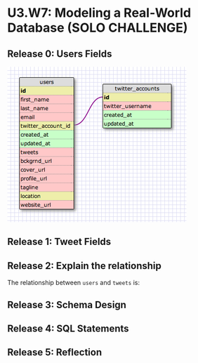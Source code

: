 # U3.W7: Modeling a Real-World Database (SOLO CHALLENGE)

## Release 0: Users Fields
<img src= "../imgs/twitter_users.jpg">

## Release 1: Tweet Fields
<!-- Identify the fields Twitter uses to represent/display a tweet. What are you required or allowed to enter? -->

## Release 2: Explain the relationship
The relationship between `users` and `tweets` is: 
<!-- because... -->

## Release 3: Schema Design
<!-- Include your image (inline) of your schema -->

## Release 4: SQL Statements
<!-- Include your SQL Statements. How can you make markdown files show blocks of code? -->

## Release 5: Reflection
<!-- Be sure to add your reflection here!!! -->
